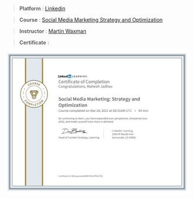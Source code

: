 
> **Platform** : [Linkedin]()

> **Course** : [Social Media Marketing Strategy and Optimization](https://www.linkedin.com/learning/social-media-marketing-strategy-and-optimization?u=2154233)

> **Instructor** : [Martin Waxman](https://martinwaxman.com/)

> **Certificate** : 

<img src="./Certificates/Linkedin/CertificateOfCompletion_Social Media Marketing Strategy and Optimization.jpg">
